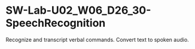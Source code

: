 # SW-Lab-U02_W06_D26_30-SpeechRecognition
Recognize and transcript verbal commands. Convert text to spoken audio.

